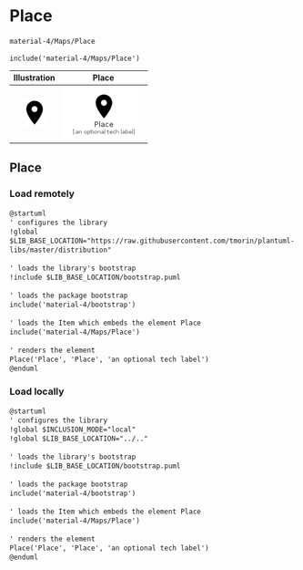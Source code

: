 # Place


```text
material-4/Maps/Place
```

```text
include('material-4/Maps/Place')
```



| Illustration | Place |
| :---: | :---: |
| ![illustration for Illustration](../../material-4/Maps/Place.png) | ![illustration for Place](../../material-4/Maps/Place.Local.png) |




## Place

### Load remotely
```plantuml
@startuml
' configures the library
!global $LIB_BASE_LOCATION="https://raw.githubusercontent.com/tmorin/plantuml-libs/master/distribution"

' loads the library's bootstrap
!include $LIB_BASE_LOCATION/bootstrap.puml

' loads the package bootstrap
include('material-4/bootstrap')

' loads the Item which embeds the element Place
include('material-4/Maps/Place')

' renders the element
Place('Place', 'Place', 'an optional tech label')
@enduml
```

### Load locally
```plantuml
@startuml
' configures the library
!global $INCLUSION_MODE="local"
!global $LIB_BASE_LOCATION="../.."

' loads the library's bootstrap
!include $LIB_BASE_LOCATION/bootstrap.puml

' loads the package bootstrap
include('material-4/bootstrap')

' loads the Item which embeds the element Place
include('material-4/Maps/Place')

' renders the element
Place('Place', 'Place', 'an optional tech label')
@enduml
```

